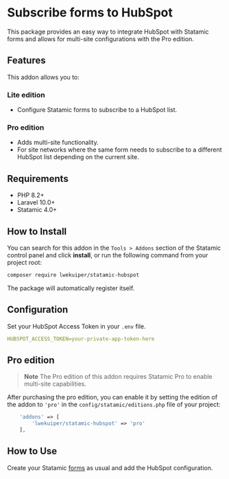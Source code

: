 # Subscribe forms to HubSpot

This package provides an easy way to integrate HubSpot with Statamic forms and allows for multi-site configurations with the Pro edition.

## Features

This addon allows you to:

### Lite edition
- Configure Statamic forms to subscribe to a HubSpot list.

### Pro edition
- Adds multi-site functionality.
- For site networks where the same form needs to subscribe to a different HubSpot list depending on the current site.

## Requirements

* PHP 8.2+
* Laravel 10.0+
* Statamic 4.0+

## How to Install

You can search for this addon in the `Tools > Addons` section of the Statamic control panel and click **install**, or run the following command from your project root:

``` bash
composer require lwekuiper/statamic-hubspot
```

The package will automatically register itself.

## Configuration

Set your HubSpot Access Token in your `.env` file.

```yaml
HUBSPOT_ACCESS_TOKEN=your-private-app-token-here
```

## Pro edition

> **Note**
> The Pro edition of this addon requires Statamic Pro to enable multi-site capabilities.

After purchasing the pro edition, you can enable it by setting the edition of the addon to `'pro'` in the `config/statamic/editions.php` file of your project:

```php
    'addons' => [
        'lwekuiper/statamic-hubspot' => 'pro'
    ],
```

## How to Use

Create your Statamic [forms](https://statamic.dev/forms#content) as usual and add the HubSpot configuration.
